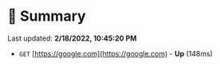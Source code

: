 # 📖 Summary
Last updated: **2/18/2022, 10:45:20 PM**

- `GET` [https://google.com](https://google.com) - **Up** (148ms)
